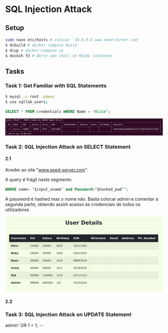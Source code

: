 # SQL Injection Attack

## Setup

```bash
sudo nano etc/hosts # colocar '10.9.0.5 www.seed-server.com'
$ dcbuild # docker-compose build
$ dcup # docker-compose up
$ docksh f3 # Abrir uma shell no MySQL container
```

## Tasks

### Task 1: Get Familiar with SQL Statements

```bash
$ mysql -u root -pdees
$ use sqllab_users;
```

```sql
SELECT * FROM credentials WHERE Name = "Alice";
```

![Task 1](../img/lab8task1.png)

###  Task 2: SQL Injection Attack on SELECT Statement

#### 2.1

Aceder ao site "www.seed-server.com".

A query é frágil neste segmento

```sql
WHERE name= ’$input_uname’ and Password=’$hashed_pwd’";
```

A password é hashed mas o nome não. Basta colocar admin e comentar a segunda parte, obtendo assim acesso às credenciais de todos os utilizadores

![Task 2 a](../img/lab8task2a.png)

#### 2.2



### Task 3: SQL Injection Attack on UPDATE Statement

admin' OR 1 = 1; --